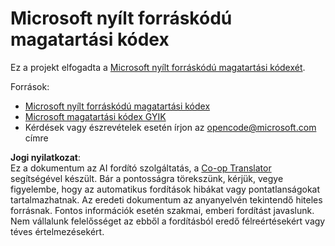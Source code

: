 <!--
CO_OP_TRANSLATOR_METADATA:
{
  "original_hash": "c06b12caf3c901eb3156e3dd5b0aea56",
  "translation_date": "2025-07-12T06:56:42+00:00",
  "source_file": "CODE_OF_CONDUCT.md",
  "language_code": "hu"
}
-->
# Microsoft nyílt forráskódú magatartási kódex

Ez a projekt elfogadta a [Microsoft nyílt forráskódú magatartási kódexét](https://opensource.microsoft.com/codeofconduct/).

Források:

- [Microsoft nyílt forráskódú magatartási kódex](https://opensource.microsoft.com/codeofconduct/)
- [Microsoft magatartási kódex GYIK](https://opensource.microsoft.com/codeofconduct/faq/)
- Kérdések vagy észrevételek esetén írjon az [opencode@microsoft.com](mailto:opencode@microsoft.com) címre

**Jogi nyilatkozat**:  
Ez a dokumentum az AI fordító szolgáltatás, a [Co-op Translator](https://github.com/Azure/co-op-translator) segítségével készült. Bár a pontosságra törekszünk, kérjük, vegye figyelembe, hogy az automatikus fordítások hibákat vagy pontatlanságokat tartalmazhatnak. Az eredeti dokumentum az anyanyelvén tekintendő hiteles forrásnak. Fontos információk esetén szakmai, emberi fordítást javaslunk. Nem vállalunk felelősséget az ebből a fordításból eredő félreértésekért vagy téves értelmezésekért.